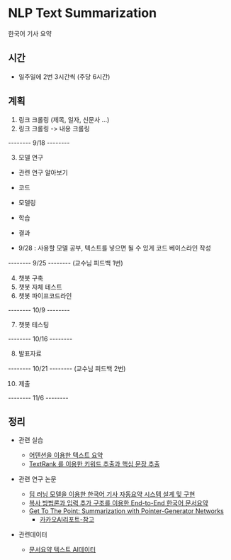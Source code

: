 # NLP Text Summarization
한국어 기사 요약

## 시간
- 일주일에 2번 3시간씩 (주당 6시간)

## 계획
1. 링크 크롤링 (제목, 일자, 신문사 ...)
2. 링크 크롤링 -> 내용 크롤링

-------- 9/18 --------

3. 모델 연구
  - 관련 연구 알아보기
  - 코드
  - 모델링
  - 학습
  - 결과
  
- 9/28 : 사용할 모델 공부, 텍스트를 넣으면 될 수 있게 코드 베이스라인 작성

-------- 9/25 -------- (교수님 피드백 1번)

4. 챗봇 구축
5. 챗봇 자체 테스트
6. 챗봇 파이프코드라인

-------- 10/9 --------

7. 챗봇 테스팅

-------- 10/16 --------

8. 발표자료

-------- 10/21 -------- (교수님 피드백 2번)

10. 제출

-------- 11/6 --------

## 정리
  - 관련 실습
    - [어텐션을 이용한 텍스트 요약](https://wikidocs.net/72820)
    - [TextRank 를 이용한 키워드 추출과 핵심 문장 추출](https://lovit.github.io/nlp/2019/04/30/textrank/)
    
  - 관련 연구 논문
    - [딥 러닝 모델을 이용한 한국어 기사 자동요약 시스템 설계 및 구현](http://dcollection.hanyang.ac.kr/public_resource/pdf/000000106539_20200823031400.pdf)
    - [복사 방법론과 입력 추가 구조를 이용한 End-to-End 한국어 문서요약](http://kiise.or.kr/e_journal/2017/5/JOK/pdf/08.pdf)
    - [Get To The Point: Summarization with Pointer-Generator Networks](https://arxiv.org/abs/1704.04368)
      - [카카오AI리포트-참고](https://brunch.co.kr/@kakao-it/139)
      
      
- 관련데이터
  - [문서요약 텍스트 AI데이터](https://aihub.or.kr/aidata/8054)
      
      
